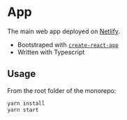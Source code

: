 # App

The main web app deployed on [Netlify](https://www.netlify.com/).

* Bootstraped with [`create-react-app`](https://create-react-app.dev/)
* Written with Typescript

## Usage

From the root folder of the monorepo:

```sh
yarn install
yarn start
```